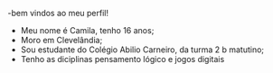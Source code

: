 -bem vindos ao meu perfil!
- Meu nome é Camila, tenho 16 anos;
- Moro em Clevelândia;
- Sou estudante do Colégio Abilio Carneiro, da turma 2 b matutino;
- Tenho as diciplinas pensamento lógico e jogos digitais

